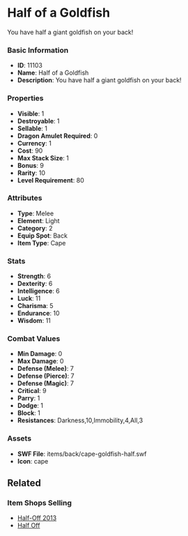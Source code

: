 # Half of a Goldfish

You have half a giant goldfish on your back!

### Basic Information

- **ID**: 11103
- **Name**: Half of a Goldfish
- **Description**: You have half a giant goldfish on your back!

### Properties

- **Visible**: 1
- **Destroyable**: 1
- **Sellable**: 1
- **Dragon Amulet Required**: 0
- **Currency**: 1
- **Cost**: 90
- **Max Stack Size**: 1
- **Bonus**: 9
- **Rarity**: 10
- **Level Requirement**: 80

### Attributes

- **Type**: Melee
- **Element**: Light
- **Category**: 2
- **Equip Spot**: Back
- **Item Type**: Cape

### Stats

- **Strength**: 6
- **Dexterity**: 6
- **Intelligence**: 6
- **Luck**: 11
- **Charisma**: 5
- **Endurance**: 10
- **Wisdom**: 11

### Combat Values

- **Min Damage**: 0
- **Max Damage**: 0
- **Defense (Melee)**: 7
- **Defense (Pierce)**: 7
- **Defense (Magic)**: 7
- **Critical**: 9
- **Parry**: 1
- **Dodge**: 1
- **Block**: 1
- **Resistances**: Darkness,10,Immobility,4,All,3

### Assets

- **SWF File**: items/back/cape-goldfish-half.swf
- **Icon**: cape

## Related

### Item Shops Selling

- [Half-Off 2013](../item-shops/386-half-off-2013.md)
- [Half Off](../item-shops/478-half-off.md)

